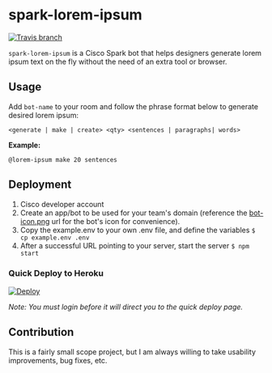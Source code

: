 # spark-lorem-ipsum
[![Travis branch](https://img.shields.io/travis/brh55/spark-lorem-ipsum/master.svg)]()

`spark-lorem-ipsum` is a Cisco Spark bot that helps designers generate lorem ipsum text on the fly without the need of an extra tool or browser.

## Usage
Add `bot-name` to your room and follow the phrase format below to generate desired lorem ipsum:

`<generate | make | create> <qty> <sentences | paragraphs| words>`

**Example:**

`@lorem-ipsum make 20 sentences`

## Deployment
1. Cisco developer account
2. Create an app/bot to be used for your team's domain (reference the [bot-icon.png](https://raw.githubusercontent.com/brh55/spark-lorem-ipsum/master/bot-icon.png) url for the bot's icon for convenience).
3. Copy the example.env to your own .env file, and define the variables
    `$ cp example.env .env`
4. After a successful URL pointing to your server, start the server
    `$ npm start`

### Quick Deploy to Heroku
[![Deploy](https://www.herokucdn.com/deploy/button.png)](https://heroku.com/deploy)

*Note: You must login before it will direct you to the quick deploy page.*

## Contribution
This is a fairly small scope project, but I am always willing to take usability improvements, bug fixes, etc.
